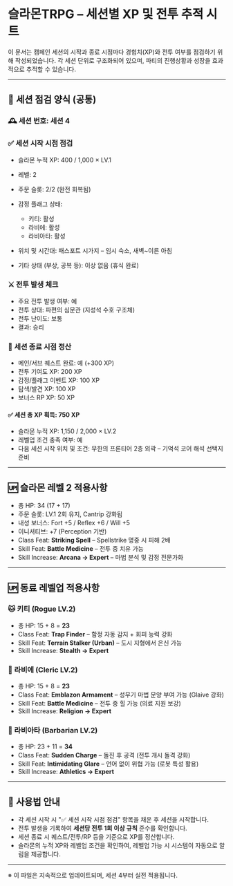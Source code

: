 # 슬라몬TRPG – 세션별 XP 및 전투 추적 시트

이 문서는 캠페인 세션의 시작과 종료 시점마다 경험치(XP)와 전투 여부를 점검하기 위해 작성되었습니다. 각 세션 단위로 구조화되어 있으며, 파티의 진행상황과 성장을 효과적으로 추적할 수 있습니다.

---

## 📘 세션 점검 양식 (공통)

### 🕰 세션 번호: 세션 4

### ✅ 세션 시작 시점 점검

* 슬라몬 누적 XP: 400 / 1,000 × LV.1
* 레벨: 2
* 주문 슬롯: 2/2 (완전 회복됨)
* 감정 플래그 상태:

  * 키티: 활성
  * 라비에: 활성
  * 라비아타: 활성
* 위치 및 시간대: 패스포트 시가지 – 임시 숙소, 새벽\~이른 아침
* 기타 상태 (부상, 공복 등): 이상 없음 (휴식 완료)

### ⚔️ 전투 발생 체크

* 주요 전투 발생 여부: 예
* 전투 상대: 파편의 심문관 (지성석 수호 구조체)
* 전투 난이도: 보통
* 결과: 승리

### 📝 세션 종료 시점 정산

* 메인/서브 퀘스트 완료: 예 (+300 XP)
* 전투 기여도 XP: 200 XP
* 감정/플래그 이벤트 XP: 100 XP
* 탐색/발견 XP: 100 XP
* 보너스 RP XP: 50 XP

#### ✅ 세션 총 XP 획득: 750 XP

* 슬라몬 누적 XP: 1,150 / 2,000 × LV.2
* 레벨업 조건 충족 여부: 예
* 다음 세션 시작 위치 및 조건: 무한의 프론티어 2층 외곽 – 기억석 코어 해석 선택지 준비

---

## 🆙 슬라몬 레벨 2 적용사항

* 총 HP: 34 (17 + 17)
* 주문 슬롯: LV.1 2회 유지, Cantrip 강화됨
* 내성 보너스: Fort +5 / Reflex +6 / Will +5
* 이니셔티브: +7 (Perception 기반)
* Class Feat: **Striking Spell** – Spellstrike 명중 시 피해 2배
* Skill Feat: **Battle Medicine** – 전투 중 치유 가능
* Skill Increase: **Arcana → Expert** – 마법 분석 및 감정 전문가화

---

## 🆙 동료 레벨업 적용사항

### 🐱 키티 (Rogue LV.2)

* 총 HP: 15 + 8 = **23**
* Class Feat: **Trap Finder** – 함정 자동 감지 + 회피 능력 강화
* Skill Feat: **Terrain Stalker (Urban)** – 도시 지형에서 은신 가능
* Skill Increase: **Stealth → Expert**

### 🦊 라비에 (Cleric LV.2)

* 총 HP: 15 + 8 = **23**
* Class Feat: **Emblazon Armament** – 성무기 마법 문양 부여 가능 (Glaive 강화)
* Skill Feat: **Battle Medicine** – 전투 중 힐 가능 (의료 지원 보강)
* Skill Increase: **Religion → Expert**

### 🤖 라비아타 (Barbarian LV.2)

* 총 HP: 23 + 11 = **34**
* Class Feat: **Sudden Charge** – 돌진 후 공격 (전투 개시 돌격 강화)
* Skill Feat: **Intimidating Glare** – 언어 없이 위협 가능 (로봇 특성 활용)
* Skill Increase: **Athletics → Expert**

---

## 🔄 사용법 안내

* 각 세션 시작 시 "✅ 세션 시작 시점 점검" 항목을 채운 후 세션을 시작합니다.
* 전투 발생을 기록하여 **세션당 전투 1회 이상 규칙** 준수를 확인합니다.
* 세션 종료 시 퀘스트/전투/RP 등을 기준으로 XP를 정산합니다.
* 슬라몬의 누적 XP와 레벨업 조건을 확인하여, 레벨업 가능 시 시스템이 자동으로 알림을 제공합니다.

---

※ 이 파일은 지속적으로 업데이트되며, 세션 4부터 실전 적용됩니다.
